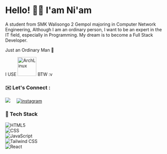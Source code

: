 # Hello! 👋🏻 I'am Ni'am 
A student from SMK Walisongo 2 Gempol majoring in Computer Network Engineering, Although I am an ordinary person, I want to be an expert in the IT field, especially in Programming. My dream is to become a Full Stack Developer.

Just an Ordinary Man 👤

I USE <img src="https://archlinux.org/static/logos/archlinux-logo-dark-scalable.518881f04ca9.svg" alt="ArchLinux" width="60"> BTW :v

### ✉️ Let's Connect :
<p align="left">
<a href="https://www.linkedin.com/in/sobahusniam/"><img src="https://img.shields.io/badge/sobahusniam-LinkedIn-blue?style=flat&logo=linkedin" /></a>&nbsp;&nbsp;&nbsp;&nbsp;
  <a href="https://instagram.com/sobahusn27/"><img src="https://img.shields.io/badge/sobahusn27-E4405F?style=flat&logo=instagram&logoColor=white" alt="instagram" /></a>&nbsp;&nbsp;&nbsp;&nbsp;
</p>


### 🌟 Tech Stack

<p align="left">
  <img src="https://img.shields.io/badge/HTML5-E34F26?style=flat&logo=html5&logoColor=white" alt="HTML5" style="margin-right: 10px;"/> <br/>
  <img src="https://img.shields.io/badge/CSS-1572B6?style=flat&logo=css3&logoColor=white" alt="CSS" style="margin-right: 10px;"/> <br/>
  <img src="https://img.shields.io/badge/JavaScript-F7DF1E?style=flat&logo=javascript&logoColor=black" alt="JavaScript" style="margin-right: 10px;"/> <br/>
  <img src="https://img.shields.io/badge/Tailwind_CSS-38B2AC?style=flat&logo=tailwind-css&logoColor=white" alt="Tailwind CSS" style="margin-right: 10px;"/> <br/>
  <img src="https://img.shields.io/badge/React-61DAFB?style=flat&logo=react&logoColor=black" alt="React" style="margin-right: 10px;"/>
</p>

